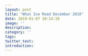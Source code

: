 ```yaml
---
layout: post
title: "What Ive Read December 2018"
date: 2019-01-07 10:14:10
image: ''
description:
category: ''
tags:
twitter_text:
introduction:
---
```


